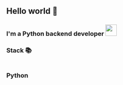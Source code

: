 ## Hello world 👋

<h3>
    I'm a Python backend developer <img src="https://images.icon-icons.com/112/PNG/512/python_18894.png" height="30" width="30">
</h3>

### Stack 📚

<div style="display: flex; flex-wrap: wrap; gap: 10px;">
    <h3>Python</h3>
</div>
